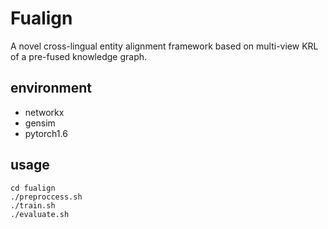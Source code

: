 # Fualign
A novel cross-lingual entity alignment framework based on multi-view KRL of a pre-fused knowledge graph.
## environment
* networkx
* gensim
* pytorch1.6
## usage
```
cd fualign
./preproccess.sh
./train.sh
./evaluate.sh
```
